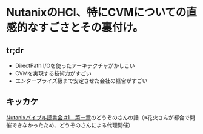 # NutanixのHCI、特にCVMについての直感的なすごさとその裏付け。

## tr;dr

* DirectPath I/Oを使ったアーキテクチャがかしこい
* CVMを実現する技術力がすごい
* エンタープライズ級まで安定させた会社の経営がすごい

## キッカケ

[Nutanixバイブル読書会 #1　第一章](https://wp.infra-workshop.tech/event/nutanix%E3%83%90%E3%82%A4%E3%83%96%E3%83%AB%E8%AA%AD%E6%9B%B8%E4%BC%9A-1%e3%80%80%E7%AC%AC%E4%B8%80%E7%AB%A0/)のどうぞのさんの話（※花火さんが都合で開催できなかったため、どうぞのさんによる代理開催）
